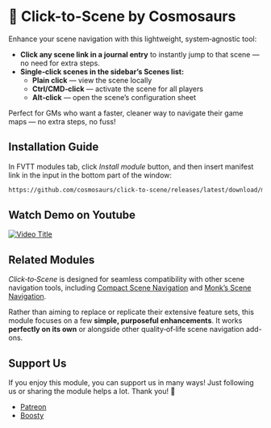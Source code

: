 # 🎯 Click-to-Scene by Cosmosaurs

Enhance your scene navigation with this lightweight, system‑agnostic tool:

- **Click any scene link in a journal entry** to instantly jump to that scene — no need for extra steps.
- **Single‑click scenes in the sidebar’s Scenes list:**
  - **Plain click** — view the scene locally 
  - **Ctrl/CMD‑click** — activate the scene for all players 
  - **Alt‑click** — open the scene’s configuration sheet

Perfect for GMs who want a faster, cleaner way to navigate their game maps — no extra steps, no fuss!

## Installation Guide
In FVTT modules tab, click _Install module_ button, and then insert manifest link in the input in the bottom part of the window:
```txt
https://github.com/cosmosaurs/click-to-scene/releases/latest/download/module.json
```

## Watch Demo on Youtube
[![Video Title](https://img.youtube.com/vi/qGxYREZDyVM/0.jpg)](https://youtu.be/qGxYREZDyVM)

## Related Modules

*Click‑to‑Scene* is designed for seamless compatibility with other scene navigation tools, including [Compact Scene Navigation](https://foundryvtt.com/packages/compact-scene-navigation) and [Monk’s Scene Navigation](https://foundryvtt.com/packages/monks-scene-navigation).

Rather than aiming to replace or replicate their extensive feature sets, this module focuses on a few **simple, purposeful enhancements**. It works **perfectly on its own** or alongside other quality‑of‑life scene navigation add-ons.

## Support Us

If you enjoy this module, you can support us in many ways!
Just following us or sharing the module helps a lot. Thank you! 💚

- [Patreon](https://www.patreon.com/cosmosaurs)
- [Boosty](https://boosty.to/cosmosaurs)
